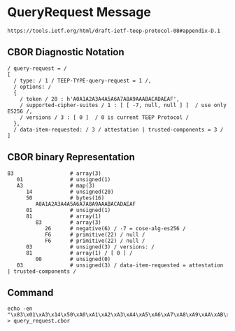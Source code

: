 <!--
 Copyright (c) 2020 SECOM CO., LTD. All Rights reserved.

 SPDX-License-Identifier: BSD-2-Clause
-->

# QueryRequest Message
    https://tools.ietf.org/html/draft-ietf-teep-protocol-08#appendix-D.1

## CBOR Diagnostic Notation
    / query-request = /
    [
      / type: / 1 / TEEP-TYPE-query-request = 1 /,
      / options: /
      {
        / token / 20 : h'A0A1A2A3A4A5A6A7A8A9AAABACADAEAF',
        / supported-cipher-suites / 1 : [ [ -7, null, null ] ]  / use only ES256 /,
        / versions / 3 : [ 0 ]  / 0 is current TEEP Protocol /
      },
      / data-item-requested: / 3 / attestation | trusted-components = 3 /
    ]


## CBOR binary Representation
    83                  # array(3)
       01               # unsigned(1)
       A3               # map(3)
          14            # unsigned(20)
          50            # bytes(16)
             A0A1A2A3A4A5A6A7A8A9AAABACADAEAF
          01            # unsigned(1)
          81            # array(1)
             83         # array(3)
                26      # negative(6) / -7 = cose-alg-es256 /
                F6      # primitive(22) / null /
                F6      # primitive(22) / null /
          03            # unsigned(3) / versions: /
          81            # array(1) / [ 0 ] /
             00         # unsigned(0)
       03               # unsigned(3) / data-item-requested = attestation | trusted-components /

## Command
    echo -en "\x83\x01\xA3\x14\x50\xA0\xA1\xA2\xA3\xA4\xA5\xA6\xA7\xA8\xA9\xAA\xAB\xAC\xAD\xAE\xAF\x01\x81\x83\x26\xF6\xF6\x03\x81\x00\x03" > query_request.cbor
